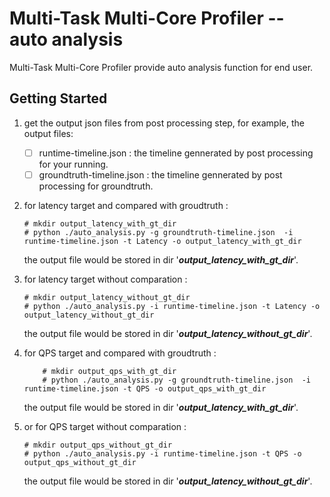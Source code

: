 # Multi-Task Multi-Core Profiler -- auto analysis

Multi-Task Multi-Core Profiler provide auto analysis function for end user.

 ## Getting Started

 1. get the output json files from post processing step, for example, the output files:

	 - [ ] runtime-timeline.json : the timeline gennerated by post processing for your running.
	 - [ ] groundtruth-timeline.json : the timeline gennerated by post processing for groundtruth.

 2.  for latency target and compared with groudtruth :
	 ````
	 # mkdir output_latency_with_gt_dir
	 # python ./auto_analysis.py -g groundtruth-timeline.json  -i runtime-timeline.json -t Latency -o output_latency_with_gt_dir
	 ````
	 the output file would be stored in dir '***output_latency_with_gt_dir***'.

 3.  for latency target without comparation :
	 ````
	 # mkdir output_latency_without_gt_dir
	 # python ./auto_analysis.py -i runtime-timeline.json -t Latency -o output_latency_without_gt_dir
	 ````
		the output file would be stored in dir '***output_latency_without_gt_dir***'.


4. for QPS target and compared with groudtruth :
	````
		# mkdir output_qps_with_gt_dir
		# python ./auto_analysis.py -g groundtruth-timeline.json  -i runtime-timeline.json -t QPS -o output_qps_with_gt_dir 

	````
	the output file would be stored in dir '***output_latency_with_gt_dir***'.

 5. or for QPS target without comparation :
	 ````
	 # mkdir output_qps_without_gt_dir
	 # python ./auto_analysis.py -i runtime-timeline.json -t QPS -o output_qps_without_gt_dir
	````
	the output file would be stored in dir '***output_latency_without_gt_dir***'.
